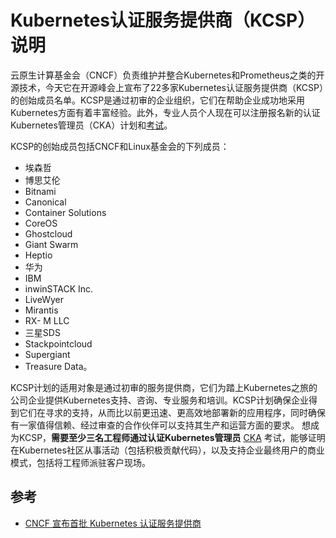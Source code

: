 # Kubernetes认证服务提供商（KCSP）说明

云原生计算基金会（CNCF）负责维护并整合Kubernetes和Prometheus之类的开源技术，今天它在开源峰会上宣布了22多家Kubernetes认证服务提供商（KCSP）的创始成员名单。KCSP是通过初审的企业组织，它们在帮助企业成功地采用Kubernetes方面有着丰富经验。此外，专业人员个人现在可以注册报名新的认证Kubernetes管理员（CKA）计划和[考试](https://www.cncf.io/certification/expert/)。

KCSP的创始成员包括CNCF和Linux基金会的下列成员：

- 埃森哲
- 博思艾伦
- Bitnami
- Canonical
- Container Solutions
- CoreOS
- Ghostcloud
- Giant Swarm
- Heptio
- 华为
- IBM
- inwinSTACK Inc.
- LiveWyer
- Mirantis
- RX- M LLC
- 三星SDS
- Stackpointcloud
- Supergiant
- Treasure Data。

KCSP计划的适用对象是通过初审的服务提供商，它们为踏上Kubernetes之旅的公司企业提供Kubernetes支持、咨询、专业服务和培训。KCSP计划确保企业得到它们在寻求的支持，从而比以前更迅速、更高效地部署新的应用程序，同时确保有一家值得信赖、经过审查的合作伙伴可以支持其生产和运营方面的要求。
想成为KCSP，**需要至少三名工程师通过认证Kubernetes管理员** [CKA](https://www.cncf.io/certification/expert/) 考试，能够证明在Kubernetes社区从事活动（包括积极贡献代码），以及支持企业最终用户的商业模式，包括将工程师派驻客户现场。

## 参考

- [CNCF 宣布首批 Kubernetes 认证服务提供商](https://mp.weixin.qq.com/s?__biz=MjM5MzM3NjM4MA==&mid=2654684649&idx=2&sn=4bd259d40d4eb33fc07340c07281e6cf)
